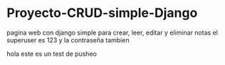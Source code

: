 # Proyecto-CRUD-simple-Django
pagina web con django simple para crear, leer, editar y eliminar notas
el superuser es 123 y la contraseña tambien

hola este es un test de pusheo